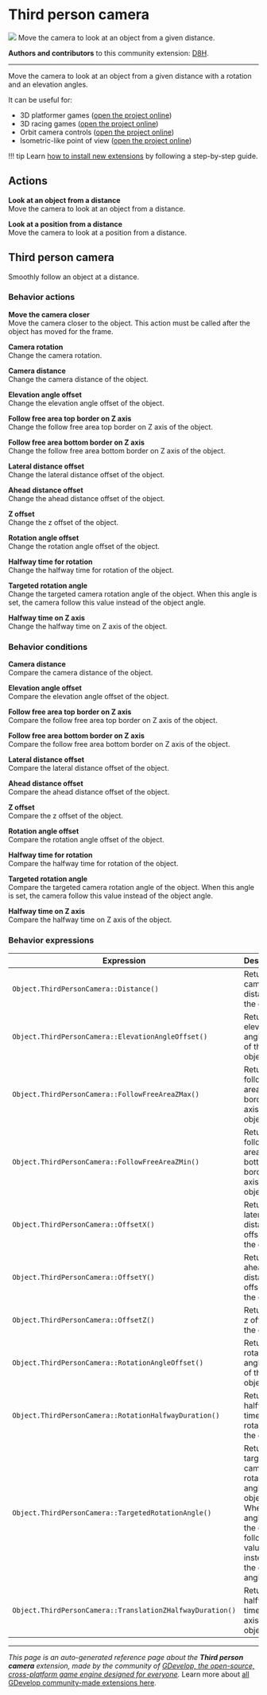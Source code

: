 # Third person camera

<img src="https://asset-resources.gdevelop.io/public-resources/Icons/Line Hero Pack/Master/SVG/Virtual Reality/94e95d2c318e1f3dc7151a351024e13c574e1e44669c6696aa107d60230073f6_Virtual Reality_3d_vision_eye_vr.svg" class="extension-icon"></img>
Move the camera  to look at an object from a given distance.

**Authors and contributors** to this community extension: [D8H](https://gd.games/D8H).

---

Move the camera  to look at an object from a given distance with a rotation and an elevation angles.

It can be useful for:

- 3D platformer games ([open the project online](https://editor.gdevelop.io/?project=example://3d-platformer))
- 3D racing games ([open the project online](https://editor.gdevelop.io/?project=example://3d-car-coin-hunt))
- Orbit camera controls ([open the project online](https://editor.gdevelop.io/?project=example://3d-tile-based-city-builder))
- Isometric-like point of view ([open the project online](https://editor.gdevelop.io/?project=example://3d-road-crosser))

!!! tip
    Learn [how to install new extensions](/gdevelop5/extensions/search) by following a step-by-step guide.

## Actions

**Look at an object from a distance**  
Move the camera to look at an object from a distance.

**Look at a position from a distance**  
Move the camera to look at a position from a distance.



## Third person camera 

Smoothly follow an object at a distance. 

### Behavior actions

**Move the camera closer**  
Move the camera closer to the object. This action must be called after the object has moved for the frame.

**Camera rotation**  
Change the camera rotation.

**Camera distance**  
Change the camera distance of the object.

**Elevation angle offset**  
Change the elevation angle offset of the object.

**Follow free area top border on Z axis**  
Change the follow free area top border on Z axis of the object.

**Follow free area bottom border on Z axis**  
Change the follow free area bottom border on Z axis of the object.

**Lateral distance offset**  
Change the lateral distance offset of the object.

**Ahead distance offset**  
Change the ahead distance offset of the object.

**Z offset**  
Change the z offset of the object.

**Rotation angle offset**  
Change the rotation angle offset of the object.

**Halfway time for rotation**  
Change the halfway time for rotation of the object.

**Targeted rotation angle**  
Change the targeted camera rotation angle of the object. When this angle is set, the camera follow this value instead of the object angle.

**Halfway time on Z axis**  
Change the halfway time on Z axis of the object.

### Behavior conditions

**Camera distance**  
Compare the camera distance of the object.

**Elevation angle offset**  
Compare the elevation angle offset of the object.

**Follow free area top border on Z axis**  
Compare the follow free area top border on Z axis of the object.

**Follow free area bottom border on Z axis**  
Compare the follow free area bottom border on Z axis of the object.

**Lateral distance offset**  
Compare the lateral distance offset of the object.

**Ahead distance offset**  
Compare the ahead distance offset of the object.

**Z offset**  
Compare the z offset of the object.

**Rotation angle offset**  
Compare the rotation angle offset of the object.

**Halfway time for rotation**  
Compare the halfway time for rotation of the object.

**Targeted rotation angle**  
Compare the targeted camera rotation angle of the object. When this angle is set, the camera follow this value instead of the object angle.

**Halfway time on Z axis**  
Compare the halfway time on Z axis of the object.

### Behavior expressions

| Expression | Description |  |
|-----|-----|-----|
| `Object.ThirdPersonCamera::Distance()` | Return the camera distance of the object. ||
| `Object.ThirdPersonCamera::ElevationAngleOffset()` | Return the elevation angle offset of the object. ||
| `Object.ThirdPersonCamera::FollowFreeAreaZMax()` | Return the follow free area top border on Z axis of the object. ||
| `Object.ThirdPersonCamera::FollowFreeAreaZMin()` | Return the follow free area bottom border on Z axis of the object. ||
| `Object.ThirdPersonCamera::OffsetX()` | Return the lateral distance offset of the object. ||
| `Object.ThirdPersonCamera::OffsetY()` | Return the ahead distance offset of the object. ||
| `Object.ThirdPersonCamera::OffsetZ()` | Return the z offset of the object. ||
| `Object.ThirdPersonCamera::RotationAngleOffset()` | Return the rotation angle offset of the object. ||
| `Object.ThirdPersonCamera::RotationHalfwayDuration()` | Return the halfway time for rotation of the object. ||
| `Object.ThirdPersonCamera::TargetedRotationAngle()` | Return the targeted camera rotation angle of the object. When this angle is set, the camera follow this value instead of the object angle. ||
| `Object.ThirdPersonCamera::TranslationZHalfwayDuration()` | Return the halfway time on Z axis of the object. ||

---

*This page is an auto-generated reference page about the **Third person camera** extension, made by the community of [GDevelop, the open-source, cross-platform game engine designed for everyone](https://gdevelop.io/).* Learn more about [all GDevelop community-made extensions here](/gdevelop5/extensions).